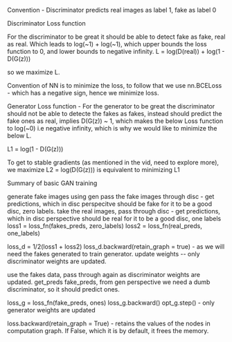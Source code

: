 

Convention - Discriminator predicts real images as label 1, fake as label 0

Discriminator Loss function 

For the discriminator to be great it should be able to detect fake as fake, real as real. Which leads to log(~1) + log(~1), which upper bounds
the loss function to 0, and lower bounds to negative infinity.
L = log(D(real)) + log(1 - D(G(z)))

so we maximize L.

Convention of NN is to minimize the loss, to follow that we use nn.BCELoss - which has a negative sign, hence we minimize loss.


Generator Loss function - For the generator to be great the discriminator should not be able to detecte the fakes as fakes, instead should
predict the fake ones as real, implies D(G(z)) ~ 1, which makes the below Loss function to log(~0) i.e negative infinity, which is why
we would like to minimize the below L.

L1 = log(1 - D(G(z)))

To get to stable gradients (as mentioned in the vid, need to explore more), we maximize 
L2  = log(D(G(z))) is equivalent to minimizing L1


Summary of basic GAN training

generate fake images using gen
pass the fake images through disc - get predictions, which in disc perspecitve should be fake for it to be a good disc, zero labels.
take the real images, pass through disc - get predictions, which in disc perspective should be real for it to be a good disc, one labels
loss1 = loss_fn(fakes_preds, zero_labels)
loss2 = loss_fn(real_preds, one_labels)

loss_d = 1/2(loss1 + loss2)
loss_d.backward(retain_graph = true) - as we will need the fakes generated to train generator.
update weights -- only discriminator weights are updated.

use the fakes data, pass through again as discriminator weights are updated.
get_preds fake_preds, from gen perspective we need a dumb discriminator, so it should predict ones.

loss_g = loss_fn(fake_preds, ones)
loss_g.backward()
opt_g.step() - only generator weights are updated


loss.backward(retain_graph = True) - retains the values of the nodes in computation graph. 
If False, which it is by default, it frees the memory.


